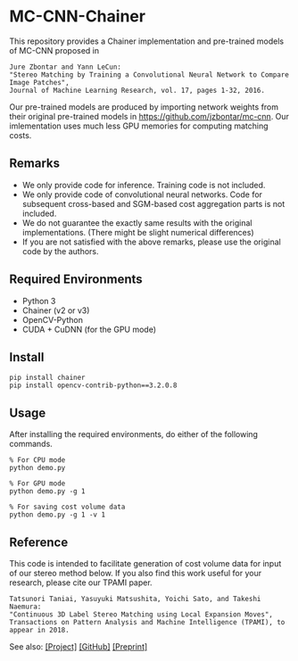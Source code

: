 # MC-CNN-Chainer
This repository provides a Chainer implementation and pre-trained models of MC-CNN proposed in
```
Jure Zbontar and Yann LeCun:
"Stereo Matching by Training a Convolutional Neural Network to Compare Image Patches",
Journal of Machine Learning Research, vol. 17, pages 1-32, 2016.
```
Our pre-trained models are produced by importing network weights from their original pre-trained models in https://github.com/jzbontar/mc-cnn. Our imlementation uses much less GPU memories for computing matching costs.

## Remarks
+ We only provide code for inference. Training code is not included.
+ We only provide code of convolutional neural networks. Code for subsequent cross-based and SGM-based cost aggregation parts is not included.
+ We do not guarantee the exactly same results with the original implementations. (There might be slight numerical differences)
+ If you are not satisfied with the above remarks, please use the original code by the authors.

## Required Environments
+ Python 3
+ Chainer (v2 or v3)
+ OpenCV-Python
+ CUDA + CuDNN (for the GPU mode)

## Install
```
pip install chainer
pip install opencv-contrib-python==3.2.0.8
```

## Usage
After installing the required environments, do either of the following commands.
```
% For CPU mode
python demo.py

% For GPU mode
python demo.py -g 1

% For saving cost volume data
python demo.py -g 1 -v 1
```

## Reference
This code is intended to facilitate generation of cost volume data for input of our stereo method below. 
If you also find this work useful for your research, please cite our TPAMI paper.
```
Tatsunori Taniai, Yasuyuki Matsushita, Yoichi Sato, and Takeshi Naemura:
"Continuous 3D Label Stereo Matching using Local Expansion Moves",
Transactions on Pattern Analysis and Machine Intelligence (TPAMI), to appear in 2018.
```
See also: [[Project]](http://taniai.space/projects/stereo/)  [[GitHub]](https://github.com/t-taniai/LocalExpStereo)  [[Preprint]](https://arxiv.org/abs/1603.08328)

